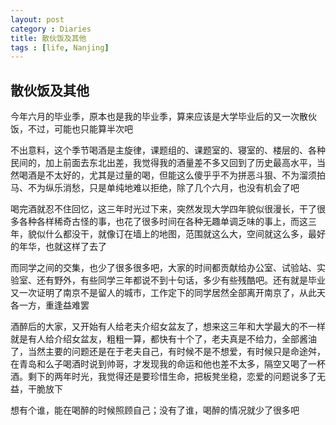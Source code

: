 ```yaml
---
layout: post
category : Diaries
title: 散伙饭及其他
tags : [life, Nanjing]
---
```

## 散伙饭及其他 ##

今年六月的毕业季，原本也是我的毕业季，算来应该是大学毕业后的又一次散伙饭，不过，可能也只能算半次吧

不出意料，这个季节喝酒是主旋律，课题组的、课题室的、寝室的、楼层的、各种民间的，加上前面去东北出差，我觉得我的酒量差不多又回到了历史最高水平，当然喝酒是不太好的，尤其是过量的喝，但能这么傻乎乎不为拼恶斗狠、不为溜须拍马、不为纵乐消愁，只是单纯地难以拒绝，除了几个六月，也没有机会了吧

喝完酒就忍不住回忆，这三年时光过下来，突然发现大学四年貌似很漫长，干了很多各种各样稀奇古怪的事，也花了很多时间在各种无趣单调乏味的事上，而这三年，貌似什么都没干，就像订在墙上的地图，范围就这么大，空间就这么多，最好的年华，也就这样了去了

而同学之间的交集，也少了很多很多吧，大家的时间都贡献给办公室、试验站、实验室、还有野外，有些同学三年都说不到十句话，多少有些残酷吧。还有就是毕业又一次证明了南京不是留人的城市，工作定下的同学居然全部离开南京了，从此天各一方，重逢益难罢

酒醉后的大家，又开始有人给老夫介绍女盆友了，想来这三年和大学最大的不一样就是有人给介绍女盆友，粗粗一算，都快有十个了，老夫真是不给力，全部酱油了，当然主要的问题还是在于老夫自己，有时候不是不想爱，有时候只是命途舛，在青岛和么子喝酒时说到帅哥，才发现我的命运和他也差不太多，隔空又喝了一杯酒。剩下的两年时光，我觉得还是要珍惜生命，把板凳坐稳，恋爱的问题说多了无益，干脆放下

想有个谁，能在喝醉的时候照顾自己；没有了谁，喝醉的情况就少了很多吧
